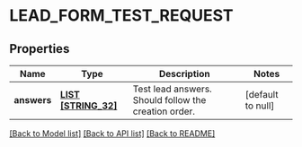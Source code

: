 # LEAD_FORM_TEST_REQUEST

## Properties
Name | Type | Description | Notes
------------ | ------------- | ------------- | -------------
**answers** | [**LIST [STRING_32]**](STRING_32.md) | Test lead answers. Should follow the creation order. | [default to null]

[[Back to Model list]](../README.md#documentation-for-models) [[Back to API list]](../README.md#documentation-for-api-endpoints) [[Back to README]](../README.md)



